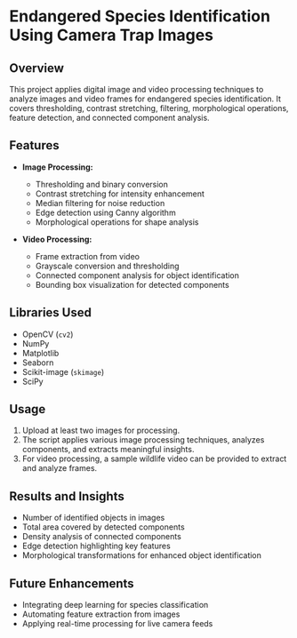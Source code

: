 # **Endangered Species Identification Using Camera Trap Images**  

## **Overview**  
This project applies digital image and video processing techniques to analyze images and video frames for endangered species identification. It covers thresholding, contrast stretching, filtering, morphological operations, feature detection, and connected component analysis.

## **Features**  
- **Image Processing:**  
  - Thresholding and binary conversion  
  - Contrast stretching for intensity enhancement  
  - Median filtering for noise reduction  
  - Edge detection using Canny algorithm  
  - Morphological operations for shape analysis  

- **Video Processing:**  
  - Frame extraction from video  
  - Grayscale conversion and thresholding  
  - Connected component analysis for object identification  
  - Bounding box visualization for detected components  

## **Libraries Used**  
- OpenCV (`cv2`)  
- NumPy  
- Matplotlib  
- Seaborn  
- Scikit-image (`skimage`)  
- SciPy  

## **Usage**  
1. Upload at least two images for processing.  
2. The script applies various image processing techniques, analyzes components, and extracts meaningful insights.  
3. For video processing, a sample wildlife video can be provided to extract and analyze frames.  

## **Results and Insights**  
- Number of identified objects in images  
- Total area covered by detected components  
- Density analysis of connected components  
- Edge detection highlighting key features  
- Morphological transformations for enhanced object identification  

## **Future Enhancements**  
- Integrating deep learning for species classification  
- Automating feature extraction from images  
- Applying real-time processing for live camera feeds  
